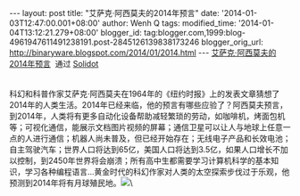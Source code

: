 --- layout: post title: "艾萨克·阿西莫夫的2014年预言" date:
'2014-01-03T12:47:00.001+08:00' author: Wenh Q tags: modified\_time:
'2014-01-04T13:12:21.279+08:00' blogger\_id:
tag:blogger.com,1999:blog-4961947611491238191.post-2845126139838173246
blogger\_orig\_url: http://binaryware.blogspot.com/2014/01/2014.html ---
[艾萨克·阿西莫夫的2014年预言](http://solidot.org.feedsportal.com/c/33236/f/556826/s/356bafef/sc/21/l/0L0Ssolidot0Borg0Cstory0Dsid0F37877/story01.htm)  通过
[Solidot](http://www.solidot.org/)\
\
\
科幻和科普作家艾萨克·阿西莫夫在1964年的《纽约时报》上的发表文章猜想了2014年的人类生活。2014年已经来临，他的预言有哪些应验了？阿西莫夫预言，到2014年，人类将有更多自动化设备帮助减轻繁琐的劳动，如咖啡机，烤面包机等；可视化通信，能展示文档图片视频的屏幕；通信卫星可以让人与地球上任意一点的人进行通信；机器人尚未普及，但已经开始存在；无线电子产品和长效电池；自主驾驶汽车；世界人口将达到65亿，美国人口将达到3.5亿，如果人口增长不加以控制，到2450年世界将会崩溃；所有高中生都需要学习计算机科学的基本知识，学习各种编程语言...黄金时代的科幻作家对人类的太空探索步伐过于乐观，他预测到2014年将有月球殖民地。![](https://images-blogger-opensocial.googleusercontent.com/gadgets/proxy?url=http%3A%2F%2Fsolidot.org.feedsportal.com%2Fc%2F33236%2Ff%2F556826%2Fs%2F356bafef%2Fsc%2F21%2Fmf.%2Bgif&container=blogger&gadget=a&rewriteMime=image%2F*)\

